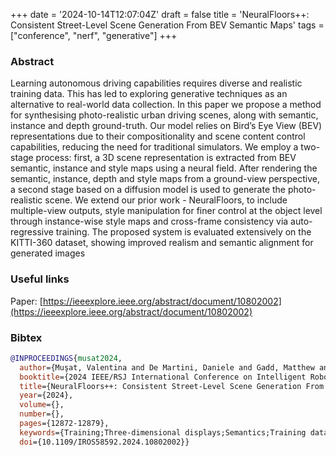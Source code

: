 +++
date = '2024-10-14T12:07:04Z'
draft = false
title = 'NeuralFloors++: Consistent Street-Level Scene Generation From BEV Semantic Maps'
tags = ["conference", "nerf", "generative"]
+++

### Abstract
Learning autonomous driving capabilities requires diverse and realistic training data.
This has led to exploring generative techniques as an alternative to real-world data collection.
In this paper we propose a method for synthesising photo-realistic urban driving scenes, along with semantic, instance and depth ground-truth.
Our model relies on Bird’s Eye View (BEV) representations due to their compositionality and scene content control capabilities, reducing the need for traditional simulators.
We employ a two-stage process: first, a 3D scene representation is extracted from BEV semantic, instance and style maps using a neural field.
After rendering the semantic, instance, depth and style maps from a ground-view perspective, a second stage based on a diffusion model is used to generate the photo-realistic scene.
We extend our prior work - NeuralFloors, to include multiple-view outputs, style manipulation for finer control at the object level through instance-wise style maps and cross-frame consistency via auto-regressive training.
The proposed system is evaluated extensively on the KITTI-360 dataset, showing improved realism and semantic alignment for generated images

### Useful links
Paper: [https://ieeexplore.ieee.org/abstract/document/10802002](https://ieeexplore.ieee.org/abstract/document/10802002)

### Bibtex 

``` bibtex
@INPROCEEDINGS{musat2024,
  author={Muşat, Valentina and De Martini, Daniele and Gadd, Matthew and Newman, Paul},
  booktitle={2024 IEEE/RSJ International Conference on Intelligent Robots and Systems (IROS)}, 
  title={NeuralFloors++: Consistent Street-Level Scene Generation From BEV Semantic Maps}, 
  year={2024},
  volume={},
  number={},
  pages={12872-12879},
  keywords={Training;Three-dimensional displays;Semantics;Training data;Data collection;Rendering (computer graphics);Diffusion models;Control systems;Intelligent robots;Autonomous vehicles},
  doi={10.1109/IROS58592.2024.10802002}}
```
